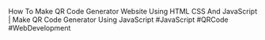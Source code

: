How To Make QR Code Generator Website Using HTML CSS And JavaScript | Make QR Code Generator Using JavaScript
#JavaScript #QRCode #WebDevelopment
